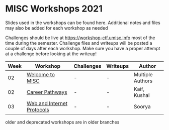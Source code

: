 # MISC Workshops 2021

Slides used in the workshops can be found here. Additional notes and files may also be added for each workshop as needed

Challenges should be live at https://workshop-ctf.umisc.info most of the time during the semester. Challenge files and writeups will be posted a couple of days after each workshop. Make sure you have a proper attempt at a challenge before looking at the writeup!

|Week|Workshop|Challenges|Writeups|Author|
|---|---|---|---|---|
|02|[Welcome to MISC](./workshop-01-Welcome-to-MISC/slides.pdf)|-|-|Multiple Authors|
|02|[Career Pathways](./workshop-01-Welcome-to-MISC/Cybersecurity-careers-presentation.pdf)|-|-|Kaif, Kushal|
|03|[Web and Internet Protocols](./workshop-02-Web-and-Internet-Protocols/Web-and-Internet-Protocols.pdf)|-|-|Soorya|

older and deprecated workshops are in older branches
